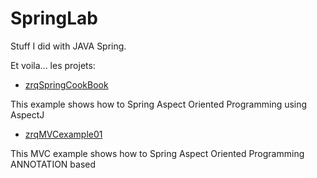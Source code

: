 # SpringLab
Stuff I did with JAVA Spring.

Et voila... les projets:


- [zrqSpringCookBook](https://github.com/rdquintas/SpringLab/tree/master/zrqSpringCookBook)

This example shows how to Spring Aspect Oriented Programming using AspectJ

- [zrqMVCexample01](https://github.com/rdquintas/SpringLab/tree/master/zrqMVCexample01)

This MVC example shows how to Spring Aspect Oriented Programming ANNOTATION based 

